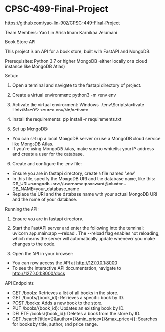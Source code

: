 # CPSC-499-Final-Project
https://github.com/yao-lin-902/CPSC-449-Final-Project


Team Members:
Yao Lin
Arish Imam 
Karnikaa Velumani 



Book Store API

This project is an API for a book store, built with FastAPI and MongoDB.

Prerequisites:
Python 3.7 or higher
MongoDB (either locally or a cloud instance like MongoDB Atlas)

Setup:

1. Open a terminal and navigate to the fastapi directory of project.

2. Create a virtual environment: 
python3 -m venv env

3. Activate the virtual environment:
Windows: .\env\Scripts\activate
Unix/MacOS: source env/bin/activate

4. Install the requirements:
pip install -r requirements.txt

5. Set up MongoDB:
- You can set up a local MongoDB server or use a MongoDB cloud service like MongoDB Atlas.
- If you're using MongoDB Atlas, make sure to whitelist your IP address and create a user for the database.

6. Create and configure the .env file:
- Ensure you are in fastapi directory, create a file named '.env'
- In this file, specify the MongoDB URI and the database name, like this:   
  DB_URI=mongodb+srv://username:password@cluster...
  DB_NAME=your_database_name
- Replace the URI and the database name with your actual MongoDB URI and the name of your database.


Running the API:

1. Ensure you are in fastapi directory.

2. Start the FastAPI server and enter the following into the terminal:
uvicorn app.main:app --reload .
The --reload flag enables hot reloading, which means the server will automatically update whenever you make changes to the code.

3. Open the API in your browser:
- You can now access the API at http://127.0.0.1:8000
- To see the interactive API documentation, navigate to http://127.0.0.1:8000/docs


API Endpoints:
- GET /books: Retrieves a list of all books in the store.
- GET /books/{book_id}: Retrieves a specific book by ID.
- POST /books: Adds a new book to the store.
- PUT /books/{book_id}: Updates an existing book by ID.
- DELETE /books/{book_id}: Deletes a book from the store by ID.
- GET /search?title={}&author={}&min_price={}&max_price={}: Searches for books by title, author, and price range.
